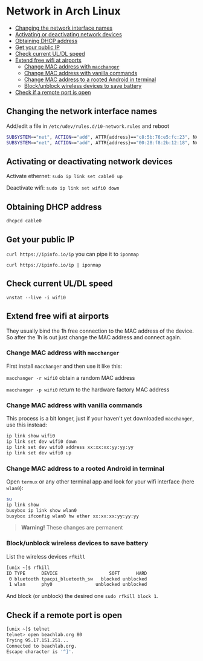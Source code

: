 # Network in Arch Linux

<!-- vim-markdown-toc GFM -->

* [Changing the network interface names](#changing-the-network-interface-names)
* [Activating or deactivating network devices](#activating-or-deactivating-network-devices)
* [Obtaining DHCP address](#obtaining-dhcp-address)
* [Get your public IP](#get-your-public-ip)
* [Check current UL/DL speed](#check-current-uldl-speed)
* [Extend free wifi at airports](#extend-free-wifi-at-airports)
	* [Change MAC address with `macchanger`](#change-mac-address-with-macchanger)
	* [Change MAC address with vanilla commands](#change-mac-address-with-vanilla-commands)
	* [Change MAC address to a rooted Android in terminal](#change-mac-address-to-a-rooted-android-in-terminal)
	* [Block/unblock wireless devices to save battery](#blockunblock-wireless-devices-to-save-battery)
* [Check if a remote port is open](#check-if-a-remote-port-is-open)

<!-- vim-markdown-toc -->

## Changing the network interface names

Add/edit a file in `/etc/udev/rules.d/10-network.rules` and reboot

```bash
SUBSYSTEM=="net", ACTION=="add", ATTR{address}=="c8:5b:76:e5:fc:23", NAME="cable0"
SUBSYSTEM=="net", ACTION=="add", ATTR{address}=="00:28:f8:2b:12:18", NAME="wifi0"
```

## Activating or deactivating network devices

Activate ethernet: `sudo ip link set cable0 up`

Deactivate wifi: `sudo ip link set wifi0 down`

## Obtaining DHCP address

`dhcpcd cable0`

## Get your public IP

`curl https://ipinfo.io/ip` you can pipe it to `iponmap`

`curl https://ipinfo.io/ip | iponmap`

## Check current UL/DL speed

`vnstat --live -i wifi0`

## Extend free wifi at airports

They usually bind the 1h free connection to the MAC address of the device. So after the 1h is out just change the MAC address and connect again.

### Change MAC address with `macchanger`

First install `macchanger` and then use it like this:

`macchanger -r wifi0` obtain a random MAC address

`macchanger -p wifi0` return to the hardware factory MAC address

### Change MAC address with vanilla commands

This process is a bit longer, just if your haven't yet downloaded `macchanger`, use this instead:

```bash
ip link show wifi0
ip link set dev wifi0 down
ip link set dev wifi0 address xx:xx:xx:yy:yy:yy
ip link set dev wifi0 up
```

### Change MAC address to a rooted Android in terminal

Open `termux` or any other terminal app and look for your wifi interface (here `wlan0`):

```bash
su
ip link show
busybox ip link show wlan0
busybox ifconfig wlan0 hw ether xx:xx:xx:yy:yy:yy
```

> **Warning!** These changes are permanent

### Block/unblock wireless devices to save battery

List the wireless devices `rfkill`

```bash
[unix ~]$ rfkill
ID TYPE      DEVICE                   SOFT      HARD
 0 bluetooth tpacpi_bluetooth_sw   blocked unblocked
 1 wlan      phy0                unblocked unblocked
```

And block (or unblock) the desired one `sudo rfkill block 1`.

## Check if a remote port is open

```bash
[unix ~]$ telnet
telnet> open beachlab.org 80
Trying 95.17.151.251...
Connected to beachlab.org.
Escape character is '^]'.
```

